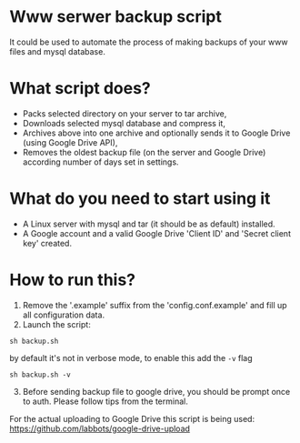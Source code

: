 # Www serwer backup script
It could be used to automate the process of making backups of your www files and mysql database.

# What script does?
* Packs selected directory on your server to tar archive,
* Downloads selected mysql database and compress it,
* Archives above into one archive and optionally sends it to Google Drive (using Google Drive API),
* Removes the oldest backup file (on the server and Google Drive) according number of days set in settings.

# What do you need to start using it
* A Linux server with mysql and tar (it should be as default) installed.
* A Google account and a valid Google Drive 'Client ID' and 'Secret client key' created.

# How to run this?
1) Remove the '.example' suffix from the 'config.conf.example' and fill up all configuration data.
2) Launch the script:
```
sh backup.sh
```
by default it's not in verbose mode, to enable this add the `-v` flag
```
sh backup.sh -v
```
3) Before sending backup file to google drive, you should be prompt once to auth. Please follow tips from the terminal.


For the actual uploading to Google Drive this script is being used:
https://github.com/labbots/google-drive-upload
